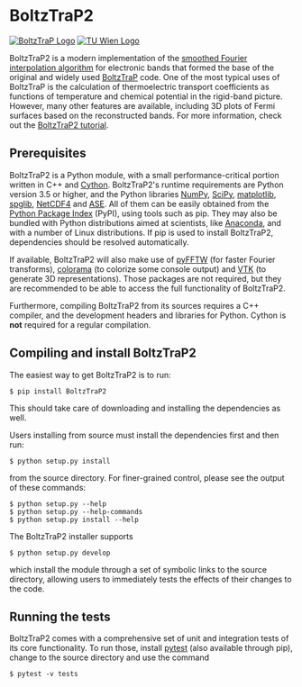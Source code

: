 # BoltzTraP2

[![BoltzTraP Logo](http://www.icams.de/content/wp-content/uploads/2014/09/boltztrap_200x58.png)](https://www.imc.tuwien.ac.at//forschungsbereich_theoretische_chemie/forschungsgruppen/prof_dr_gkh_madsen_theoretical_materials_chemistry/boltztrap/)
[![TU Wien Logo](https://www.imc.tuwien.ac.at/fileadmin/tuw/main/images/TU-Logo.gif)](https://www.tuwien.ac.at/)

BoltzTraP2 is a modern implementation of the [smoothed Fourier interpolation algorithm](https://journals.aps.org/prb/abstract/10.1103/PhysRevB.38.2721) for electronic bands that formed the base of the original and widely used [BoltzTraP](http://www.sciencedirect.com/science/article/pii/S0010465506001305) code. One of the most typical uses of BoltzTraP is the calculation of thermoelectric transport coefficients as functions of temperature and chemical potential in the rigid-band picture. However, many other features are available, including 3D plots of Fermi surfaces based on the reconstructed bands. For more information, check out the [BoltzTraP2 tutorial](https://gitlab.com/sousaw/BoltzTraP2/-/wikis/tutorial).

## Prerequisites

BoltzTraP2 is a Python module, with a small performance-critical portion written in C++ and [Cython](http://cython.org/). BoltzTraP2's runtime requirements are Python version 3.5 or higher, and the Python libraries [NumPy](http://www.numpy.org/), [SciPy](https://www.scipy.org/), [matplotlib](https://matplotlib.org/), [spglib](https://atztogo.github.io/spglib/), [NetCDF4](https://github.com/Unidata/netcdf4-python) and [ASE](https://wiki.fysik.dtu.dk/ase/). All of them can be easily obtained from the [Python Package Index](https://pypi.python.org/pypi) (PyPI), using tools such as pip. They may also be bundled with Python distributions aimed at scientists, like [Anaconda](https://anaconda.org/), and with a number of Linux distributions. If pip is used to install BoltzTraP2, dependencies should be resolved automatically.

If available, BoltzTraP2 will also make use of [pyFFTW](http://hgomersall.github.io/pyFFTW/) (for faster Fourier transforms), [colorama](https://github.com/tartley/colorama) (to colorize some console output) and [VTK](https://www.vtk.org/) (to generate 3D representations). Those packages are not required, but they are recommended to be able to access the full functionality of BoltzTraP2.

Furthermore, compiling BoltzTraP2 from its sources requires a C++ compiler, and the development headers and libraries for Python. Cython is **not** required for a regular compilation.

## Compiling and install BoltzTraP2

The easiest way to get BoltzTraP2 is to run:

    $ pip install BoltzTraP2

This should take care of downloading and installing the dependencies as well.

Users installing from source must install the dependencies first and then run:

    $ python setup.py install

from the source directory. For finer-grained control, please see the output of these commands:

    $ python setup.py --help
    $ python setup.py --help-commands
    $ python setup.py install --help

The BoltzTraP2 installer supports

    $ python setup.py develop

which install the module through a set of symbolic links to the source directory, allowing users to immediately tests the effects of their changes to the code.

## Running the tests

BoltzTraP2 comes with a comprehensive set of unit and integration tests of its core functionality. To run those, install [pytest](https://docs.pytest.org) (also available through pip), change to the source directory and use the command

    $ pytest -v tests